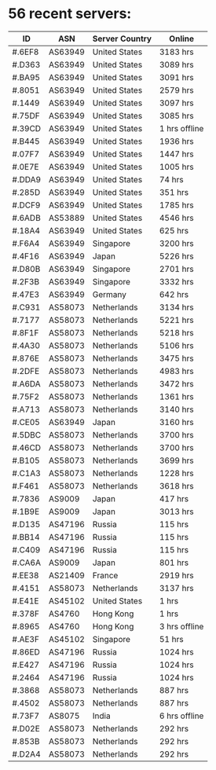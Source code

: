 # 56 recent servers:

| ID | ASN | Server Country | Online |
| ------ | ------ | ------ | ------ |
| #.6EF8 | AS63949 | United States | 3183 hrs |
| #.D363 | AS63949 | United States | 3089 hrs |
| #.BA95 | AS63949 | United States | 3091 hrs |
| #.8051 | AS63949 | United States | 2579 hrs |
| #.1449 | AS63949 | United States | 3097 hrs |
| #.75DF | AS63949 | United States | 3085 hrs |
| #.39CD | AS63949 | United States | 1 hrs offline |
| #.B445 | AS63949 | United States | 1936 hrs |
| #.07F7 | AS63949 | United States | 1447 hrs |
| #.0E7E | AS63949 | United States | 1005 hrs |
| #.DDA9 | AS63949 | United States | 74 hrs |
| #.285D | AS63949 | United States | 351 hrs |
| #.DCF9 | AS63949 | United States | 1785 hrs |
| #.6ADB | AS53889 | United States | 4546 hrs |
| #.18A4 | AS63949 | United States | 625 hrs |
| #.F6A4 | AS63949 | Singapore | 3200 hrs |
| #.4F16 | AS63949 | Japan | 5226 hrs |
| #.D80B | AS63949 | Singapore | 2701 hrs |
| #.2F3B | AS63949 | Singapore | 3332 hrs |
| #.47E3 | AS63949 | Germany | 642 hrs |
| #.C931 | AS58073 | Netherlands | 3134 hrs |
| #.7177 | AS58073 | Netherlands | 5221 hrs |
| #.8F1F | AS58073 | Netherlands | 5218 hrs |
| #.4A30 | AS58073 | Netherlands | 5106 hrs |
| #.876E | AS58073 | Netherlands | 3475 hrs |
| #.2DFE | AS58073 | Netherlands | 4983 hrs |
| #.A6DA | AS58073 | Netherlands | 3472 hrs |
| #.75F2 | AS58073 | Netherlands | 1361 hrs |
| #.A713 | AS58073 | Netherlands | 3140 hrs |
| #.CE05 | AS63949 | Japan | 3160 hrs |
| #.5DBC | AS58073 | Netherlands | 3700 hrs |
| #.46CD | AS58073 | Netherlands | 3700 hrs |
| #.B105 | AS58073 | Netherlands | 3699 hrs |
| #.C1A3 | AS58073 | Netherlands | 1228 hrs |
| #.F461 | AS58073 | Netherlands | 3618 hrs |
| #.7836 | AS9009 | Japan | 417 hrs |
| #.1B9E | AS9009 | Japan | 3013 hrs |
| #.D135 | AS47196 | Russia | 115 hrs |
| #.BB14 | AS47196 | Russia | 115 hrs |
| #.C409 | AS47196 | Russia | 115 hrs |
| #.CA6A | AS9009 | Japan | 801 hrs |
| #.EE38 | AS21409 | France | 2919 hrs |
| #.4151 | AS58073 | Netherlands | 3137 hrs |
| #.E41E | AS45102 | United States | 1 hrs |
| #.378F | AS4760 | Hong Kong | 1 hrs |
| #.8965 | AS4760 | Hong Kong | 3 hrs offline |
| #.AE3F | AS45102 | Singapore | 51 hrs |
| #.86ED | AS47196 | Russia | 1024 hrs |
| #.E427 | AS47196 | Russia | 1024 hrs |
| #.2464 | AS47196 | Russia | 1024 hrs |
| #.3868 | AS58073 | Netherlands | 887 hrs |
| #.4502 | AS58073 | Netherlands | 887 hrs |
| #.73F7 | AS8075 | India | 6 hrs offline |
| #.D02E | AS58073 | Netherlands | 292 hrs |
| #.853B | AS58073 | Netherlands | 292 hrs |
| #.D2A4 | AS58073 | Netherlands | 292 hrs |


